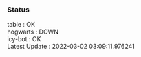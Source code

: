 ### Status


table : OK  
hogwarts : DOWN  
icy-bot : OK  
Latest Update : 2022-03-02 03:09:11.976241
